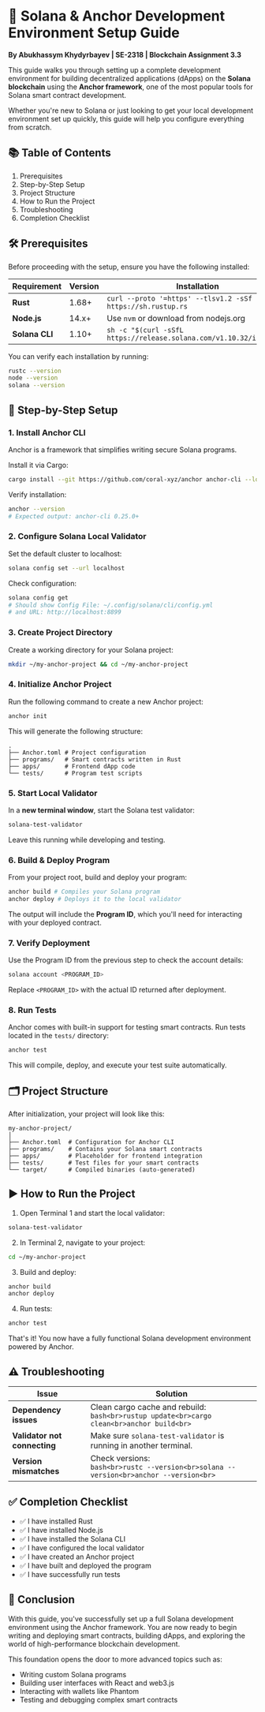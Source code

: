 # 🧠 Solana & Anchor Development Environment Setup Guide
**By Abukhassym Khydyrbayev | SE-2318 | Blockchain Assignment 3.3**

This guide walks you through setting up a complete development environment for building decentralized applications (dApps) on the **Solana blockchain** using the **Anchor framework**, one of the most popular tools for Solana smart contract development.

Whether you're new to Solana or just looking to get your local development environment set up quickly, this guide will help you configure everything from scratch.

## 📚 Table of Contents
1. Prerequisites
2. Step-by-Step Setup
3. Project Structure
4. How to Run the Project
5. Troubleshooting
6. Completion Checklist

## 🛠️ Prerequisites
Before proceeding with the setup, ensure you have the following installed:

| Requirement | Version | Installation |
|-------------|---------|-------------|
| **Rust** | 1.68+ | `curl --proto '=https' --tlsv1.2 -sSf https://sh.rustup.rs` |
| **Node.js** | 14.x+ | Use `nvm` or download from nodejs.org |
| **Solana CLI** | 1.10+ | `sh -c "$(curl -sSfL https://release.solana.com/v1.10.32/install)"` |

You can verify each installation by running:
```bash
rustc --version
node --version
solana --version
```

## 🚀 Step-by-Step Setup

### 1. Install Anchor CLI
Anchor is a framework that simplifies writing secure Solana programs.

Install it via Cargo:
```bash
cargo install --git https://github.com/coral-xyz/anchor anchor-cli --locked
```

Verify installation:
```bash
anchor --version
# Expected output: anchor-cli 0.25.0+
```

### 2. Configure Solana Local Validator
Set the default cluster to localhost:
```bash
solana config set --url localhost
```

Check configuration:
```bash
solana config get
# Should show Config File: ~/.config/solana/cli/config.yml
# and URL: http://localhost:8899
```

### 3. Create Project Directory
Create a working directory for your Solana project:
```bash
mkdir ~/my-anchor-project && cd ~/my-anchor-project
```

### 4. Initialize Anchor Project
Run the following command to create a new Anchor project:
```bash
anchor init
```

This will generate the following structure:
```
.
├── Anchor.toml # Project configuration
├── programs/   # Smart contracts written in Rust
├── apps/       # Frontend dApp code
└── tests/      # Program test scripts
```

### 5. Start Local Validator
In a **new terminal window**, start the Solana test validator:
```bash
solana-test-validator
```

Leave this running while developing and testing.

### 6. Build & Deploy Program
From your project root, build and deploy your program:
```bash
anchor build # Compiles your Solana program
anchor deploy # Deploys it to the local validator
```

The output will include the **Program ID**, which you'll need for interacting with your deployed contract.

### 7. Verify Deployment
Use the Program ID from the previous step to check the account details:
```bash
solana account <PROGRAM_ID>
```

Replace `<PROGRAM_ID>` with the actual ID returned after deployment.

### 8. Run Tests
Anchor comes with built-in support for testing smart contracts. Run tests located in the `tests/` directory:
```bash
anchor test
```

This will compile, deploy, and execute your test suite automatically.

## 🗂️ Project Structure
After initialization, your project will look like this:
```
my-anchor-project/
│
├── Anchor.toml  # Configuration for Anchor CLI
├── programs/    # Contains your Solana smart contracts
├── apps/        # Placeholder for frontend integration
├── tests/       # Test files for your smart contracts
└── target/      # Compiled binaries (auto-generated)
```

## ▶️ How to Run the Project
1. Open Terminal 1 and start the local validator:
```bash
solana-test-validator
```

2. In Terminal 2, navigate to your project:
```bash
cd ~/my-anchor-project
```

3. Build and deploy:
```bash
anchor build
anchor deploy
```

4. Run tests:
```bash
anchor test
```

That's it! You now have a fully functional Solana development environment powered by Anchor.

## ⚠️ Troubleshooting

| Issue | Solution |
|-------|----------|
| **Dependency issues** | Clean cargo cache and rebuild:<br>```bash<br>rustup update<br>cargo clean<br>anchor build<br>``` |
| **Validator not connecting** | Make sure `solana-test-validator` is running in another terminal. |
| **Version mismatches** | Check versions:<br>```bash<br>rustc --version<br>solana --version<br>anchor --version<br>``` |

## ✅ Completion Checklist
- ✅ I have installed Rust  
- ✅ I have installed Node.js  
- ✅ I have installed the Solana CLI  
- ✅ I have configured the local validator  
- ✅ I have created an Anchor project  
- ✅ I have built and deployed the program  
- ✅ I have successfully run tests  

## 🎯 Conclusion
With this guide, you've successfully set up a full Solana development environment using the Anchor framework. You are now ready to begin writing and deploying smart contracts, building dApps, and exploring the world of high-performance blockchain development.

This foundation opens the door to more advanced topics such as:
- Writing custom Solana programs
- Building user interfaces with React and web3.js
- Interacting with wallets like Phantom
- Testing and debugging complex smart contracts
